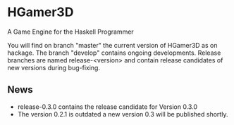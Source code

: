 HGamer3D
========

A Game Engine for the Haskell Programmer

You will find on branch "master" the current version of HGamer3D as on hackage. The branch "develop" contains ongoing developments. Release branches are named release-\<version\> and contain release candidates of new versions during bug-fixing. 

News
----
- release-0.3.0 contains the release candidate for Version 0.3.0
- The version 0.2.1 is outdated a new version 0.3 will be published shortly.
